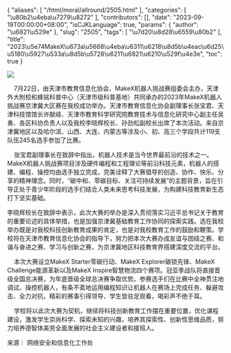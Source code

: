 {
    "aliases": [
        "/html/moral/allround/2505.html"
    ],
    "categories": [
        "\u80b2\u4eba\u7279\u8272"
    ],
    "contributors": [],
    "date": "2023-09-19T00:00:00+08:00",
    "isCJKLanguage": true,
    "params": {
        "author": "\u6821\u529e"
    },
    "slug": "2505",
    "tags": [
        "\u7d20\u8d28\u6559\u80b2"
    ],
    "title": "2023\u5e74MakeX\u673a\u5668\u4eba\u6311\u6218\u8d5b\u4eac\u6d25\u5180\u5927\u533a\u8d5b\u5728\u6211\u6821\u6210\u529f\u4e3e",
    "toc": true
}

![](https://cdn.tfls.online/mirror/full/7ac4b12e01cbe53fd3759f1248077731a33758bd.jpg)




  





     7月22日，由天津市教育信息化协会、MakeX机器人挑战赛组委会主办，天津外大附校和蜂铭科普中心（天津市级科普基地）共同承办的2023年MakeX机器人挑战赛京津冀大区赛在我校成功举办。天津市教育信息化协会副理事长张宝君、天津科技馆馆长许献岐、天津市教育科学研究院教育技术与信息化研究中心副主任吴勇、各区科协负责人以及我校李晓辉校长、孙劲松副校长出席了本次活动。来自京津冀地区以及哈尔滨、山西、大连、内蒙古等涉及小、初、高三个学段共计119支队伍245名选手参加了比赛。




  





     张宝君副理事长在致辞中指出，机器人技术是当今世界最前沿的技术之一。MakeX机器人挑战赛项目涉及硬件编程和工程理论等前沿科技元素，机器人的搭建、编程、操控均由选手独立完成，完美诠释了大赛倡导的创造、协作、快乐、分享的精神理念。同时，“碳中和、零碳目标、关注可持续发展”的主题背景，旨在引导正处于青少年阶段的选手们结合人类未来思考科技发展，为构建科技教育新生态打下坚实基础。




 李晓辉校长在致辞中表示，此次大赛的举办是深入贯彻落实习近平总书记关于教育的重要论述的具体举措，也是加强京津冀基础教育工作协同的探索实践。选在我校举办既是对我校科技创新教育成果的肯定，也是对我校教育工作的鼓励和鞭策。学校将在天津市教育信息化协会的指导下，努力把本次大赛办成友谊与团结之赛、和谐与奋进之赛、学习与创新之赛，为京津冀地区科技教育界搭建深度交流的平台。




  





  





     本次大赛设立MakeX Starter零碳行动、MakeX Explorer碳锁先锋、MakeX Challenge能源革新以及MakeX Inspire智慧物流四个赛项。冠亚季战队将直接晋级全国总决赛，为年底晋级全球总决赛争取优势。参赛选手们在比赛中全神贯注地调试、操控机器人，有条不紊地运用编程知识让机器人在赛场上完成任务、躲避攻击、全力对抗，精彩的赛事引得领导、学生皆驻足观看，喝彩声不绝于耳。




  





     学校将以此次大赛为契机，继续将科技创新教育工作摆在重要位置，优化课程建设，激发学生崇尚科学、探索未知的兴趣，培养其探索性、创新性思维品质，努力培养德智体美劳全面发展的社会主义建设者和接班人。




  





  





来源｜ 网络安全和信息化工作处


